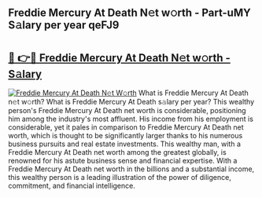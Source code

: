 ## Freddie Mercury At Death N𝚎t w𝚘rth - Part-uMY S𝚊lary per year qeFJ9

# <h2><a href="http://gc3n3da.nevu.top/?p=Freddie+Mercury+At+Death">🔗 👉🔴 Freddie Mercury At Death N𝚎t w𝚘rth - S𝚊lary</a></h2>

[![Freddie Mercury At Death N𝚎t W𝚘rth](https://i.imgur.com/Oavwk0R.jpeg)](http://gc3n3da.nevu.top/?p=Freddie+Mercury+At+Death)
What is Freddie Mercury At Death n𝚎t w𝚘rth? What is Freddie Mercury At Death s𝚊lary per year?
This wealthy person's Freddie Mercury At Death net worth is considerable, positioning him among the industry's most affluent. His income from his employment is considerable, yet it pales in comparison to Freddie Mercury At Death net worth, which is thought to be significantly larger thanks to his numerous business pursuits and real estate investments. This wealthy man, with a Freddie Mercury At Death net worth among the greatest globally, is renowned for his astute business sense and financial expertise. With a Freddie Mercury At Death net worth in the billions and a substantial income, this wealthy person is a leading illustration of the power of diligence, commitment, and financial intelligence.
